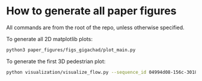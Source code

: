 # How to generate all paper figures

All commands are from the root of the repo, unless otherwise specified.

To generate all 2D matplotlib plots:

```bash
python3 paper_figures/figs_gigachad/plot_main.py
```

To generate the first 3D pedestrian plot:

```bash
python visualization/visualize_flow.py --sequence_id 04994d08-156c-3018-9717-ba0e29be8153 --sequence_folder /efs/argoverse2/val --flow_folders /efs/argoverse2/val_sceneflow_feather  --point_size 0.1 --sequence_length 150 --frame_idx_start 85 --camera_pose_file paper_figures/figs_gigachad/3d_vis_camera_configs/pedestrian_teaser.json
```